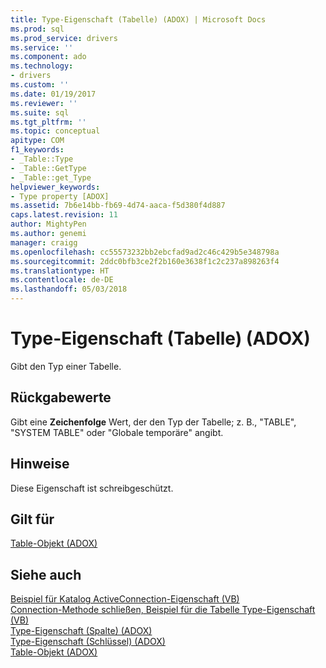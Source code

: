 ```yaml
---
title: Type-Eigenschaft (Tabelle) (ADOX) | Microsoft Docs
ms.prod: sql
ms.prod_service: drivers
ms.service: ''
ms.component: ado
ms.technology:
- drivers
ms.custom: ''
ms.date: 01/19/2017
ms.reviewer: ''
ms.suite: sql
ms.tgt_pltfrm: ''
ms.topic: conceptual
apitype: COM
f1_keywords:
- _Table::Type
- _Table::GetType
- _Table::get_Type
helpviewer_keywords:
- Type property [ADOX]
ms.assetid: 7b6e14bb-fb69-4d74-aaca-f5d380f4d887
caps.latest.revision: 11
author: MightyPen
ms.author: genemi
manager: craigg
ms.openlocfilehash: cc55573232bb2ebcfad9ad2c46c429b5e348798a
ms.sourcegitcommit: 2ddc0bfb3ce2f2b160e3638f1c2c237a898263f4
ms.translationtype: HT
ms.contentlocale: de-DE
ms.lasthandoff: 05/03/2018
---
```

# <a name="type-property-table-adox"></a>Type-Eigenschaft (Tabelle) (ADOX)
Gibt den Typ einer Tabelle.  
  
## <a name="return-values"></a>Rückgabewerte  
 Gibt eine **Zeichenfolge** Wert, der den Typ der Tabelle; z. B., "TABLE", "SYSTEM TABLE" oder "Globale temporäre" angibt.  
  
## <a name="remarks"></a>Hinweise  
 Diese Eigenschaft ist schreibgeschützt.  
  
## <a name="applies-to"></a>Gilt für  
 [Table-Objekt (ADOX)](../../../ado/reference/adox-api/table-object-adox.md)  
  
## <a name="see-also"></a>Siehe auch  
 [Beispiel für Katalog ActiveConnection-Eigenschaft (VB)](../../../ado/reference/adox-api/catalog-activeconnection-property-example-vb.md)   
 [Connection-Methode schließen, Beispiel für die Tabelle Type-Eigenschaft (VB)](../../../ado/reference/adox-api/connection-close-method-table-type-property-example-vb.md)   
 [Type-Eigenschaft (Spalte) (ADOX)](../../../ado/reference/adox-api/type-property-column-adox.md)   
 [Type-Eigenschaft (Schlüssel) (ADOX)](../../../ado/reference/adox-api/type-property-key-adox.md)   
 [Table-Objekt (ADOX)](../../../ado/reference/adox-api/table-object-adox.md)
